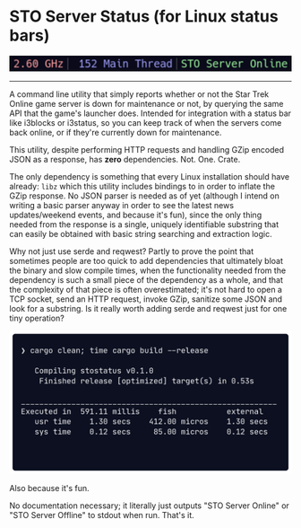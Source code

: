 # STO Server Status (for Linux status bars) 
![](.github/screenshots/statusbar.png)


---

A command line utility that simply reports whether or not the Star Trek Online game server is down for maintenance or not, by querying the same API that the game's launcher does. Intended for integration with a status bar like i3blocks or i3status, so you can keep track of when the servers come back online, or if they're currently down for maintenance.

This utility, despite performing HTTP requests and handling GZip encoded JSON as a response, has **zero** dependencies. Not. One. Crate.

The only dependency is something that every Linux installation should have already: `libz` which this utility includes bindings to in order to inflate the GZip response. No JSON parser is needed as of yet (although I intend on writing a basic parser anyway in order to see the latest news updates/weekend events, and because it's fun), since the only thing needed from the response is a single, uniquely identifiable substring that can easily be obtained with basic string searching and extraction logic.

Why not just use serde and reqwest? Partly to prove the point that sometimes people are too quick to add dependencies that ultimately bloat the binary and slow compile times, when the functionality needed from the dependency is such a small piece of the dependency as a whole, and that the complexity of that piece is often overestimated; it's not hard to open a TCP socket, send an HTTP request, invoke GZip, sanitize some JSON and look for a substring. Is it really worth adding serde and reqwest just for one tiny operation? 

![](.github/screenshots/buildtime.png)

Also because it's fun. 

No documentation necessary; it literally just outputs "STO Server Online" or "STO Server Offline" to stdout when run. That's it.




